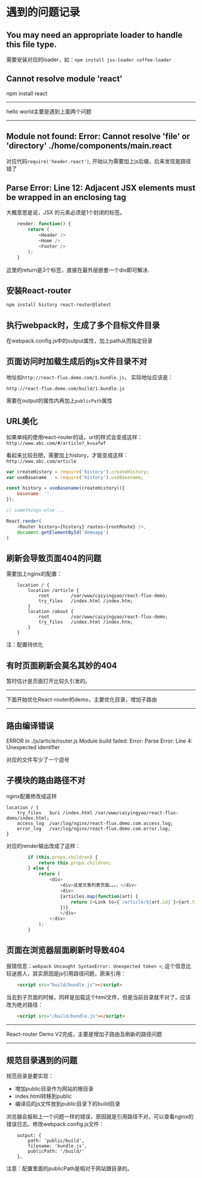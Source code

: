 # 遇到的问题记录

## You may need an appropriate loader to handle this file type.

需要安装对应的loader，如：`npm install jsx-loader coffee-loader`

## Cannot resolve module 'react'

npm install react 

----------

hello world主要是遇到上面两个问题

----------

## Module not found: Error: Cannot resolve 'file' or 'directory' ./home/components/main.react

对应代码`require('header.react')`, 开始以为需要加上js后缀，后来发现是路径错了

## Parse Error: Line 12: Adjacent JSX elements must be wrapped in an enclosing tag 

大概意思是说，JSX 的元素必须是1个封闭的标签。

```js 
    render: function() {
        return (
            <Header />
            <Home />
            <Footer />
        );
    }
```

这里的return是3个标签，直接在最外层嵌套一个div即可解决. 

## 安装React-router 

```sh 
npm install history react-router@latest
```

## 执行webpack时，生成了多个目标文件目录

在webpack.config.js中的output属性，加上path从而指定目录

## 页面访问时加载生成后的js文件目录不对

地址如`http://react-flux.demo.com/1.bundle.js`， 实际地址应该是：

`http://react-flux.demo.com/build/1.bundle.js`

需要在output的属性内再加上`publicPath`属性

## URL美化

如果单纯的使用react-router的话，url的样式会变成这样：`http://www.abc.com/#/article?_k=safwf`

看起来比较丑陋，需要加上history，才能变成这样：`http://www.abc.com/article`

```js 
var createHistory = require('history').createHistory;
var useBasename   = require('history').useBasename;

const history = useBasename(createHistory)({
    basename: ''
});

// somethings else ...

React.render(
    <Router history={history} routes={rootRoute} />,
    document.getElementById('demoapp')
)
```

## 刷新会导致页面404的问题

需要加上nginx的配置：

```
    location / {
        location /article {
            root        /var/www/caiyingyao/react-flux-demo;
            try_files   /index.html /index.htm;
        }
        location /about {
            root        /var/www/caiyingyao/react-flux-demo;
            try_files   /index.html /index.htm;
        }
    }
```

注：配置待优化

## 有时页面刷新会莫名其妙的404

暂时估计是页面打开比较久引发的。

------------------

下面开始优化React-router的demo，主要优化目录，增加子路由

------------------

## 路由编译错误 

ERROR in ./js/article/router.js
Module build failed: Error: Parse Error: Line 4: Unexpected identifier

对应的文件写少了一个逗号 

## 子模块的路由路径不对

nginx配置修改成这样

```
location / {
    try_files   $uri /index.html /var/www/caiyingyao/react-flux-demo/index.html;
    access_log  /var/log/nginx/react-flux.demo.com.access.log;
    error_log   /var/log/nginx/react-flux.demo.com.error.log;
}
```

对应的render输出改成了这样：

```js
        if (this.props.children) {
            return this.props.children;
        } else {
            return (
                <div>
                    <div>这是文章列表页面。。。。</div>
                    <div>
                    {articles.map(function(art) {
                        return (<Link to={`/article/${art.id}`}>{art.title}</Link>)
                    })}
                    </div>
                </div>
            );
        }
```

## 页面在浏览器层面刷新时导致404

报错信息：`webpack Uncaught SyntaxError: Unexpected token <`, 这个信息比较迷惑人，其实原因是js引用路径问题，原来引用：

```html 
    <script src="build/bundle.js"></script>
```

当去到子页面的时候，同样是加载这个html文件，但是当前目录就不对了，应该改为绝对路径：

```html 
    <script src="/build/bundle.js"></script>
```

------------------ 

React-router Demo V2完成，主要是增加子路由及刷新的路径问题

------------------ 

## 规范目录遇到的问题

规范目录是要实现：

- 增加public目录作为网站的根目录 
- index.html转移到public 
- 编译后的js文件放到public目录下的build目录

浏览器会报和上一个问题一样的错误，原因就是引用路径不对，可以查看nginx的错误日志。修改webpack.config.js文件：

```
    output: {
        path: 'public/build',
        filename: 'bundle.js',
        publicPath: '/build/'
    },
```

注意：配置里面的publicPath是相对于网站跟目录的。





